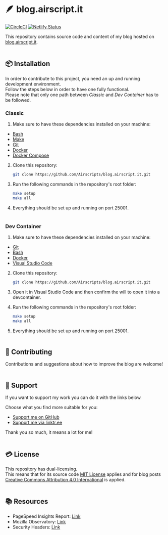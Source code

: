# 🪶 blog.airscript.it  
[![CircleCI](https://dl.circleci.com/status-badge/img/gh/Airscripts/blog.airscript.it/tree/main.svg?style=svg)](https://dl.circleci.com/status-badge/redirect/gh/Airscripts/blog.airscript.it/tree/main) [![Netlify Status](https://api.netlify.com/api/v1/badges/59826574-7ccb-4c30-a776-942044cf9520/deploy-status?branch=main)](https://app.netlify.com/sites/regal-sunshine-3cc2d8/deploys)  

This repository contains source code and content of my blog hosted on [blog.airscript.it](https://blog.airscript.it).  
&nbsp;

## 📦 Installation  
In order to contribute to this project, you need an up and running development environment.  
Follow the steps below in order to have one fully functional.  
Please note that only one path between *Classic* and *Dev Container* has to be followed.
&nbsp;

### Classic  

1. Make sure to have these dependencies installed on your machine:
- [Bash](https://www.gnu.org/software/bash/)
- [Make](https://www.gnu.org/software/make/)
- [Git](https://git-scm.com/book/en/v2/Getting-Started-Installing-Git)
- [Docker](https://docs.docker.com/get-docker/)
- [Docker Compose](https://docs.docker.com/compose/install/)

2. Clone this repository: 
    ```bash
    git clone https://github.com/Airscripts/blog.airscript.it.git
    ```

3. Run the following commands in the repository's root folder:
    ```bash
    make setup
    make all
    ```

4. Everything should be set up and running on port 25001.  
&nbsp;

### Dev Container  

1. Make sure to have these dependencies installed on your machine:
- [Git](https://git-scm.com/book/en/v2/Getting-Started-Installing-Git)
- [Bash](https://www.gnu.org/software/bash/)
- [Docker](https://docs.docker.com/get-docker/)
- [Visual Studio Code](https://code.visualstudio.com/Download)

2. Clone this repository: 
    ```bash
    git clone https://github.com/Airscripts/blog.airscript.it.git
    ```

3. Open it in Visual Studio Code and then confirm the will to open it into a devcontainer.  

4. Run the following commands in the repository's root folder:
    ```bash
    make setup
    make all
    ```

4. Everything should be set up and running on port 25001.  
&nbsp;

## 🤝 Contributing  
Contributions and suggestions about how to improve the blog are welcome!  
&nbsp;  

## 💚 Support  
If you want to support my work you can do it with the links below.  

Choose what you find more suitable for you:  
- [Support me on GitHub](https://github.com/sponsors/Airscripts)  
- [Support me via linktr.ee](https://linktr.ee/airscript)  

Thank you so much, it means a lot for me!  
&nbsp;  

## 💳 License  
This repository has dual-licensing.  
This means that for its source code [MIT License](https://github.com/Airscripts/blog.airscript.it/blob/main/LICENSE_MIT) applies and for blog posts [Creative Commons Attribution 4.0 International](https://github.com/Airscripts/blog.airscript.it/blob/main/LICENSE_CC_BY_4.0) is applied.  
&nbsp;

## 📚 Resources
- PageSpeed Insights Report: [Link](https://pagespeed.web.dev/report?url=https%3A%2F%2Fblog.airscript.it%2F)  
- Mozilla Observatory: [Link](https://observatory.mozilla.org/analyze/blog.airscript.it)  
- Security Headers: [Link](https://securityheaders.com/?q=blog.airscript.it&hide=on&followRedirects=on)  